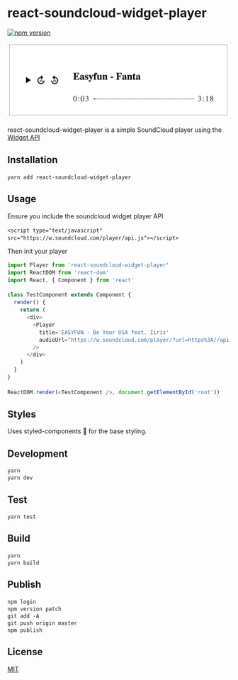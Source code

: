 # react-soundcloud-widget-player

[![npm version](https://badge.fury.io/js/react-soundcloud-widget-player.svg)](https://badge.fury.io/js/react-soundcloud-widget-player)

![](https://raw.githubusercontent.com/react-z/react-soundcloud-widget-player/master/example/screenshot.gif)

react-soundcloud-widget-player is a simple SoundCloud player using the [Widget API](https://developers.soundcloud.com/docs/api/html5-widget)

## Installation

`yarn add react-soundcloud-widget-player`

## Usage

Ensure you include the soundcloud widget player API

`<script type="text/javascript" src="https://w.soundcloud.com/player/api.js"></script>`

Then init your player

```javascript
import Player from 'react-soundcloud-widget-player'
import ReactDOM from 'react-dom'
import React, { Component } from 'react'

class TestComponent extends Component {
  render() {
    return (
      <div>
        <Player
          title='EASYFUN - Be Your USA feat. Iiris'
          audioUrl="https://w.soundcloud.com/player/?url=https%3A//api.soundcloud.com/tracks/449016357"
        />
      </div>
    )
  }
}

ReactDOM.render(<TestComponent />, document.getElementById('root'))
```

## Styles

Uses styled-components 💅 for the base styling.

## Development
    yarn
    yarn dev

## Test
    yarn test

## Build
    yarn
    yarn build

## Publish
    npm login
    npm version patch
    git add -A
    git push origin master
    npm publish

## License

[MIT](http://isekivacenz.mit-license.org/)
